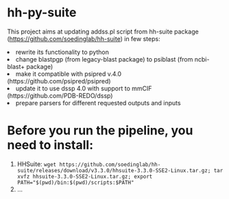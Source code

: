 # hh-py-suite
This project aims at updating addss.pl script from hh-suite package (https://github.com/soedinglab/hh-suite) in few steps:
<li>rewrite its functionality to python</li>
<li>change blastpgp (from legacy-blast package) to psiblast (from ncbi-blast+ package)</li>
<li>make it compatible with psipred v.4.0 (https://github.com/psipred/psipred)</li>
<li>update it to use dssp 4.0 with support to mmCIF (https://github.com/PDB-REDO/dssp)
<li>prepare parsers for different requested outputs and inputs</li>



# Before you run the pipeline, you need to install: 
1. HHSuite: `wget https://github.com/soedinglab/hh-suite/releases/download/v3.3.0/hhsuite-3.3.0-SSE2-Linux.tar.gz; tar xvfz hhsuite-3.3.0-SSE2-Linux.tar.gz; export PATH="$(pwd)/bin:$(pwd)/scripts:$PATH"`
2. ...
